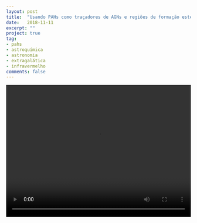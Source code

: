 ```yaml
---
layout: post
title:  "Usando PAHs como traçadores de AGNs e regiões de formação estelar em galáxias próximas"
date:   2018-11-11
excerpt: ""
project: true
tag:
- pahs
- astroquímica
- astronomia
- extragalática
- infravermelho
comments: false
---
```

<style>
video {
  width: 100%;
  max-height: 100%;
}
</style>

<center>
	<div class="embed">
	   <video autoplay="" controls="" preload width="640" height="360" loop="loop">
		   <source src="https://raw.githubusercontent.com/rayssags/rayssags.github.io/master/assets/vid/filename.mp4" type="video/mp4" />
	   </video>
	</div>
</center>

